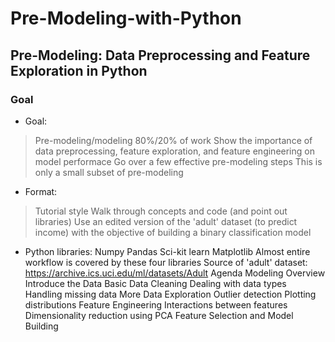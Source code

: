 # Pre-Modeling-with-Python

## Pre-Modeling: Data Preprocessing and Feature Exploration in Python
### Goal
- Goal:
> Pre-modeling/modeling 80%/20% of work
> Show the importance of data preprocessing, feature exploration, and feature engineering on model performace
> Go over a few effective pre-modeling steps
> This is only a small subset of pre-modeling
- Format:
> Tutorial style
> Walk through concepts and code (and point out libraries)
> Use an edited version of the 'adult' dataset (to predict income) with the objective of building a binary classification model
- Python libraries:
Numpy
Pandas
Sci-kit learn
Matplotlib
Almost entire workflow is covered by these four libraries
Source of 'adult' dataset: https://archive.ics.uci.edu/ml/datasets/Adult
Agenda
Modeling Overview
Introduce the Data
Basic Data Cleaning
Dealing with data types
Handling missing data
More Data Exploration
Outlier detection
Plotting distributions
Feature Engineering
Interactions between features
Dimensionality reduction using PCA
Feature Selection and Model Building
